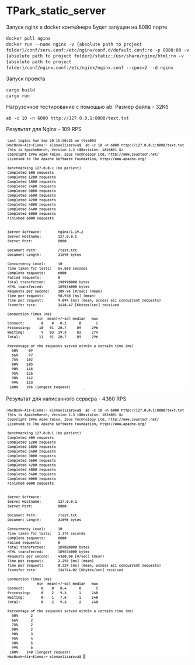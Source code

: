 # TPark_static_server
Запуск nginx в docker контейнере.Будет запущен на 8080 порте
```
docker pull nginx
docker run --name nginx -v {absolute path to project folder}/conf/serv.conf:/etc/nginx/conf.d/default.conf:ro -p 8080:80 -v {absolute path to project folder}/static:/usr/share/nginx/html:ro -v {absolute path to project folder}/conf/nginx.conf:/etc/nginx/nginx.conf --cpus=2  -d nginx
```
Запуск проекта
```
cargo build
cargo run
```
Нагрузочное тестирование с помощью ab.
Размер файла - 32Кб
```
ab -c 10 -n 6000 http://127.0.0.1:8080/text.txt
```
Результат для Nginx - 109 RPS

![](benchmarks/Nginx.png)


Результат для написанного сервера - 4360 RPS

![](benchmarks/Rust_serv.png)
